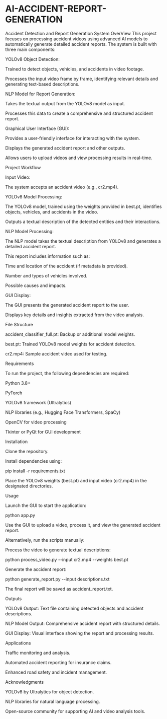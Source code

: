 # AI-ACCIDENT-REPORT-GENERATION
Accident Detection and Report Generation System
OverView 
This project focuses on processing accident videos using advanced AI models to automatically generate detailed accident reports. The system is built with three main components:

YOLOv8 Object Detection:

Trained to detect objects, vehicles, and accidents in video footage.

Processes the input video frame by frame, identifying relevant details and generating text-based descriptions.

NLP Model for Report Generation:

Takes the textual output from the YOLOv8 model as input.

Processes this data to create a comprehensive and structured accident report.

Graphical User Interface (GUI):

Provides a user-friendly interface for interacting with the system.

Displays the generated accident report and other outputs.

Allows users to upload videos and view processing results in real-time.

Project Workflow

Input Video:

The system accepts an accident video (e.g., cr2.mp4).

YOLOv8 Model Processing:

The YOLOv8 model, trained using the weights provided in best.pt, identifies objects, vehicles, and accidents in the video.

Outputs a textual description of the detected entities and their interactions.

NLP Model Processing:

The NLP model takes the textual description from YOLOv8 and generates a detailed accident report.

This report includes information such as:

Time and location of the accident (if metadata is provided).

Number and types of vehicles involved.

Possible causes and impacts.

GUI Display:

The GUI presents the generated accident report to the user.

Displays key details and insights extracted from the video analysis.

File Structure

accident_classifier_full.pt: Backup or additional model weights.

best.pt: Trained YOLOv8 model weights for accident detection.

cr2.mp4: Sample accident video used for testing.

Requirements

To run the project, the following dependencies are required:

Python 3.8+

PyTorch

YOLOv8 framework (Ultralytics)

NLP libraries (e.g., Hugging Face Transformers, SpaCy)

OpenCV for video processing

Tkinter or PyQt for GUI development

Installation

Clone the repository.

Install dependencies using:

pip install -r requirements.txt

Place the YOLOv8 weights (best.pt) and input video (cr2.mp4) in the designated directories.

Usage

Launch the GUI to start the application:

python app.py

Use the GUI to upload a video, process it, and view the generated accident report.

Alternatively, run the scripts manually:

Process the video to generate textual descriptions:

python process_video.py --input cr2.mp4 --weights best.pt

Generate the accident report:

python generate_report.py --input descriptions.txt

The final report will be saved as accident_report.txt.

Outputs

YOLOv8 Output: Text file containing detected objects and accident descriptions.

NLP Model Output: Comprehensive accident report with structured details.

GUI Display: Visual interface showing the report and processing results.

Applications

Traffic monitoring and analysis.

Automated accident reporting for insurance claims.

Enhanced road safety and incident management.

Acknowledgments

YOLOv8 by Ultralytics for object detection.

NLP libraries for natural language processing.

Open-source community for supporting AI and video analysis tools.

